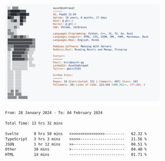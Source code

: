 <a href="https://github.com/AyushSehrawat/AyushSehrawat">
  <picture>
    <source media="(prefers-color-scheme: dark)" srcset="https://raw.githubusercontent.com/AyushSehrawat/AyushSehrawat/main/dark_mode.svg">
    <img alt="Andrew Grant's GitHub Profile README" src="https://raw.githubusercontent.com/AyushSehrawat/AyushSehrawat/main/light_mode.svg">
  </picture>
</a>

<!--START_SECTION:waka-->

```txt
From: 28 January 2024 - To: 04 February 2024

Total Time: 13 hrs 32 mins

Svelte       8 hrs 50 mins   >>>>>>>>>>>>>>>>---------   62.32 %
TypeScript   3 hrs 3 mins    >>>>>--------------------   21.56 %
JSON         1 hr 12 mins    >>-----------------------   08.51 %
Other        38 mins         >------------------------   04.48 %
HTML         14 mins         -------------------------   01.71 %
```

<!--END_SECTION:waka-->
